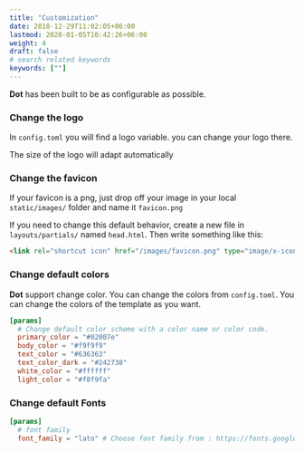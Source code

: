 ```yaml
---
title: "Customization"
date: 2018-12-29T11:02:05+06:00
lastmod: 2020-01-05T10:42:26+06:00
weight: 4
draft: false
# search related keywords
keywords: [""]
---
```


**Dot** has been built to be as configurable as possible.


### Change the logo

In `config.toml` you will find a logo variable. you can change your logo there.

The size of the logo will adapt automatically

### Change the favicon

If your favicon is a png, just drop off your image in your local `static/images/` folder and name it `favicon.png`

If you need to change this default behavior, create a new file in `layouts/partials/` named `head.html`. Then write something like this:

```html
<link rel="shortcut icon" href="/images/favicon.png" type="image/x-icon" />
```

### Change default colors

**Dot** support change color. You can change the colors from `config.toml`. You can change the colors of the template as you want.


```toml
[params]
  # Change default color scheme with a color name or color code.
  primary_color = "#02007e"
  body_color = "#f9f9f9"
  text_color = "#636363"
  text_color_dark = "#242738"
  white_color = "#ffffff"
  light_color = "#f8f9fa"
```

### Change default Fonts


```toml
[params]
  # font family
  font_family = "lato" # Choose font family from : https://fonts.google.com/
```